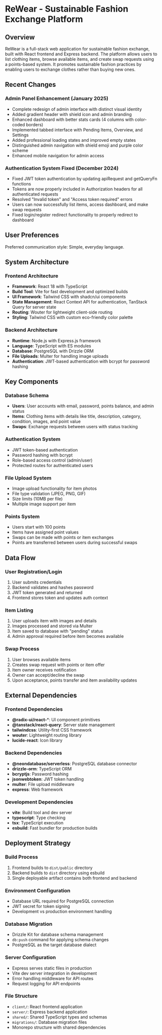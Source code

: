 # ReWear - Sustainable Fashion Exchange Platform

## Overview

ReWear is a full-stack web application for sustainable fashion exchange, built with React frontend and Express backend. The platform allows users to list clothing items, browse available items, and create swap requests using a points-based system. It promotes sustainable fashion practices by enabling users to exchange clothes rather than buying new ones.

## Recent Changes

### Admin Panel Enhancement (January 2025)
- Complete redesign of admin interface with distinct visual identity
- Added gradient header with shield icon and admin branding
- Enhanced dashboard with better stats cards (4 columns with color-coded borders)
- Implemented tabbed interface with Pending Items, Overview, and Settings
- Added professional loading states and improved empty states
- Distinguished admin navigation with shield emoji and purple color scheme
- Enhanced mobile navigation for admin access

### Authentication System Fixed (December 2024)
- Fixed JWT token authentication by updating apiRequest and getQueryFn functions
- Tokens are now properly included in Authorization headers for all authenticated requests
- Resolved "Invalid token" and "Access token required" errors
- Users can now successfully list items, access dashboard, and make swap requests
- Fixed login/register redirect functionality to properly redirect to dashboard

## User Preferences

Preferred communication style: Simple, everyday language.

## System Architecture

### Frontend Architecture
- **Framework**: React 18 with TypeScript
- **Build Tool**: Vite for fast development and optimized builds
- **UI Framework**: Tailwind CSS with shadcn/ui components
- **State Management**: React Context API for authentication, TanStack Query for server state
- **Routing**: Wouter for lightweight client-side routing
- **Styling**: Tailwind CSS with custom eco-friendly color palette

### Backend Architecture
- **Runtime**: Node.js with Express.js framework
- **Language**: TypeScript with ES modules
- **Database**: PostgreSQL with Drizzle ORM
- **File Uploads**: Multer for handling image uploads
- **Authentication**: JWT-based authentication with bcrypt for password hashing

## Key Components

### Database Schema
- **Users**: User accounts with email, password, points balance, and admin status
- **Items**: Clothing items with details like title, description, category, condition, images, and point value
- **Swaps**: Exchange requests between users with status tracking

### Authentication System
- JWT token-based authentication
- Password hashing with bcrypt
- Role-based access control (admin/user)
- Protected routes for authenticated users

### File Upload System
- Image upload functionality for item photos
- File type validation (JPEG, PNG, GIF)
- Size limits (10MB per file)
- Multiple image support per item

### Points System
- Users start with 100 points
- Items have assigned point values
- Swaps can be made with points or item exchanges
- Points are transferred between users during successful swaps

## Data Flow

### User Registration/Login
1. User submits credentials
2. Backend validates and hashes password
3. JWT token generated and returned
4. Frontend stores token and updates auth context

### Item Listing
1. User uploads item with images and details
2. Images processed and stored via Multer
3. Item saved to database with "pending" status
4. Admin approval required before item becomes available

### Swap Process
1. User browses available items
2. Creates swap request with points or item offer
3. Item owner receives notification
4. Owner can accept/decline the swap
5. Upon acceptance, points transfer and item availability updates

## External Dependencies

### Frontend Dependencies
- **@radix-ui/react-***: UI component primitives
- **@tanstack/react-query**: Server state management
- **tailwindcss**: Utility-first CSS framework
- **wouter**: Lightweight routing library
- **lucide-react**: Icon library

### Backend Dependencies
- **@neondatabase/serverless**: PostgreSQL database connector
- **drizzle-orm**: TypeScript ORM
- **bcryptjs**: Password hashing
- **jsonwebtoken**: JWT token handling
- **multer**: File upload middleware
- **express**: Web framework

### Development Dependencies
- **vite**: Build tool and dev server
- **typescript**: Type checking
- **tsx**: TypeScript execution
- **esbuild**: Fast bundler for production builds

## Deployment Strategy

### Build Process
1. Frontend builds to `dist/public` directory
2. Backend builds to `dist` directory using esbuild
3. Single deployable artifact contains both frontend and backend

### Environment Configuration
- Database URL required for PostgreSQL connection
- JWT secret for token signing
- Development vs production environment handling

### Database Migration
- Drizzle Kit for database schema management
- `db:push` command for applying schema changes
- PostgreSQL as the target database dialect

### Server Configuration
- Express serves static files in production
- Vite dev server integration in development
- Error handling middleware for API routes
- Request logging for API endpoints

### File Structure
- `client/`: React frontend application
- `server/`: Express backend application
- `shared/`: Shared TypeScript types and schemas
- `migrations/`: Database migration files
- Monorepo structure with shared dependencies